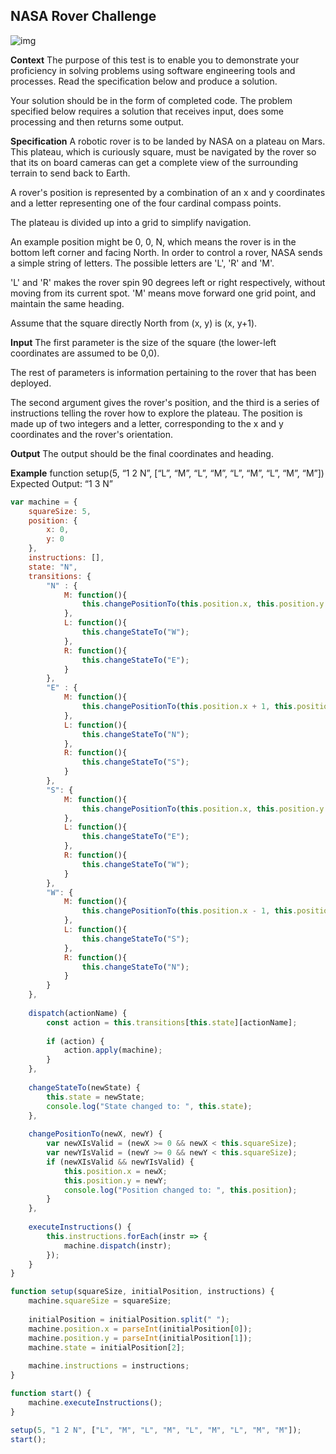 ## NASA Rover Challenge

![img](../assets/clase25/9286f625-27c8-4c25-88d6-425510bb04e8.jpg)

**Context**
The purpose of this test is to enable you to demonstrate your proficiency in solving problems using software engineering tools and processes. Read the specification below and produce a solution. 

Your solution should be in the form of completed code. The problem specified below requires a solution that receives input, does some processing and then returns some output.

**Specification**
A robotic rover is to be landed by NASA on a plateau on Mars. This plateau, which is curiously square, must be navigated by the rover so that its on board cameras can get a complete view of the surrounding terrain to send back to Earth.

A rover's position is represented by a combination of an x and y coordinates and a letter representing one of the four cardinal compass points. 

The plateau is divided up into a grid to simplify navigation. 

An example position might be 0, 0, N, which means the rover is in the bottom left corner and facing North. In order to control a rover, NASA sends a simple string of letters. The possible letters are 'L', 'R' and 'M'. 

'L' and 'R' makes the rover spin 90 degrees left or right respectively, without moving from its current spot. 'M' means move forward one grid point, and maintain the same heading.

Assume that the square directly North from (x, y) is (x, y+1).

**Input**
The first parameter is the size of the square (the lower-left coordinates are assumed to be 0,0).

The rest of parameters is information pertaining to the rover that has been deployed. 

The second argument gives the rover's position, and the third is a series of instructions telling the rover how to explore the plateau. The position is made up of two integers and a letter, corresponding to the x and y coordinates and the rover's orientation.

**Output**
The output should be the final coordinates and heading.

**Example**
function setup(5, “1 2 N”, [“L”, “M”, “L”, “M”, “L”, “M”, “L”, “M”, “M”])
Expected Output: “1 3 N”

```javascript
var machine = {
    squareSize: 5,
    position: {
        x: 0,
        y: 0
    },
    instructions: [],
    state: "N",
    transitions: {
        "N" : {
            M: function(){
                this.changePositionTo(this.position.x, this.position.y + 1);
            },
            L: function(){
                this.changeStateTo("W");
            },
            R: function(){
                this.changeStateTo("E");
            }
        },
        "E" : {
            M: function(){
                this.changePositionTo(this.position.x + 1, this.position.y);
            },
            L: function(){
                this.changeStateTo("N");
            },
            R: function(){
                this.changeStateTo("S");
            }
        },
        "S": {
            M: function(){
                this.changePositionTo(this.position.x, this.position.y - 1);
            },
            L: function(){
                this.changeStateTo("E");
            },
            R: function(){
                this.changeStateTo("W");
            }
        },
        "W": {
            M: function(){
                this.changePositionTo(this.position.x - 1, this.position.y);
            },
            L: function(){
                this.changeStateTo("S");
            },
            R: function(){
                this.changeStateTo("N");
            }
        }
    },
    
    dispatch(actionName) {
        const action = this.transitions[this.state][actionName];
        
        if (action) {
            action.apply(machine);
        }
    },
    
    changeStateTo(newState) {
        this.state = newState;
        console.log("State changed to: ", this.state);
    },
    
    changePositionTo(newX, newY) {
        var newXIsValid = (newX >= 0 && newX < this.squareSize);
        var newYIsValid = (newY >= 0 && newY < this.squareSize);
        if (newXIsValid && newYIsValid) {
            this.position.x = newX;
            this.position.y = newY;
            console.log("Position changed to: ", this.position);
        }
    },
    
    executeInstructions() {
        this.instructions.forEach(instr => {
            machine.dispatch(instr);
        });
    }
}

function setup(squareSize, initialPosition, instructions) {
    machine.squareSize = squareSize;
    
    initialPosition = initialPosition.split(" ");
    machine.position.x = parseInt(initialPosition[0]);
    machine.position.y = parseInt(initialPosition[1]);
    machine.state = initialPosition[2];
    
    machine.instructions = instructions;
}

function start() {
    machine.executeInstructions();
}

setup(5, "1 2 N", ["L", "M", "L", "M", "L", "M", "L", "M", "M"]);
start();
```
